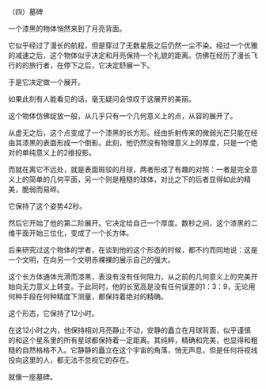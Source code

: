 （四）墓碑

一个漆黑的物体悄然来到了月亮背面。

它似乎经过了漫长的航程，但是穿过了无数星辰之后仍然一尘不染。经过一个优雅的减速之后，这个物体似乎决定和月亮保持一个礼貌的距离。仿佛在经历了漫长飞行的的旅行者，在停下之后，它决定舒展一下。

于是它决定做一个展开。

如果此刻有人能看见的话，毫无疑问会惊叹于这展开的美丽。

这个物体仿佛绽放一般，从几乎只有一个几何意义上的点，从容的展开了。

从虚无之后，这个点变成了一个漆黑的长方形。经由折射传来的微弱光芒只能在经由其漆黑的表面形成一个倒影。此刻，他仍然没有物理意义上的厚度，只是一个绝对的单纯意义上的2维投影。

而就在离它不远处，就是表面斑驳的月球，两者形成了有趣的对照：一者是完全意义上的简单的几何平面，另一个则是粗糙的球体，对比之下的后者显得如此的精美，脆弱而易碎。

它保持了这个姿势42秒。

然后它开始了他的第二阶展开。它决定给自己一个厚度。数秒之间，这个漆黑的二维平面开始三位化，变成了一个长方体。

后来研究过这个物体的学者，在谈到他的这个形态的时候，都不约而同地说：这是一个文明，在向另一个文明赤裸裸的展示自己的强大。

这个长方体通体光滑而漆黑，表没有没有任何阻力，从之前的几何意义上的完美开始向无力意义上转变。于此同时，他的长宽高是没有任何误差的1：3：9，无论用何种手段在何种精度下测量，都保持着绝对的精确。

这个形态，它保持了12小时。

在这12小时之内，他保持相对月亮静止不动，安静的矗立在月球背面，似乎谨慎的和这个星系里的所有星球都保持着一定距离。其纯粹，精确和完美，也显得和粗糙的自然格格不入。它静静的矗立在这个宇宙的角落，悄无声息，但是任何将视线投向这里的人，都无法不忽视它的存在。

就像一座墓碑。

